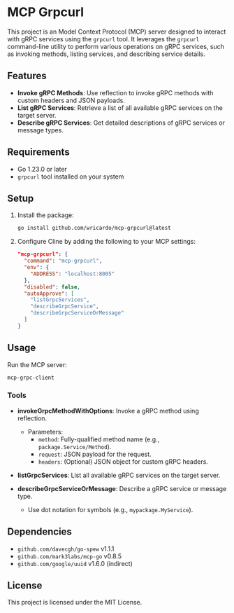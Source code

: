 # MCP Grpcurl

This project is an Model Context Protocol (MCP) server designed to interact with gRPC services using the `grpcurl` tool. It leverages the `grpcurl` command-line utility to perform various operations on gRPC services, such as invoking methods, listing services, and describing service details.

## Features

- **Invoke gRPC Methods**: Use reflection to invoke gRPC methods with custom headers and JSON payloads.
- **List gRPC Services**: Retrieve a list of all available gRPC services on the target server.
- **Describe gRPC Services**: Get detailed descriptions of gRPC services or message types.

## Requirements

- Go 1.23.0 or later
- `grpcurl` tool installed on your system

## Setup

1. Install the package:
   ```bash
   go install github.com/wricardo/mcp-grpcurl@latest
   ```

2. Configure Cline by adding the following to your MCP settings:
   ```json
   "mcp-grpcurl": {
     "command": "mcp-grpcurl",
     "env": {
       "ADDRESS": "localhost:8005"
     },
     "disabled": false,
     "autoApprove": [
       "listGrpcServices",
       "describeGrpcService",
       "describeGrpcServiceOrMessage"
     ]
   }
   ```

## Usage

Run the MCP server:
```bash
mcp-grpc-client
```

### Tools

- **invokeGrpcMethodWithOptions**: Invoke a gRPC method using reflection.
  - Parameters:
    - `method`: Fully-qualified method name (e.g., `package.Service/Method`).
    - `request`: JSON payload for the request.
    - `headers`: (Optional) JSON object for custom gRPC headers.

- **listGrpcServices**: List all available gRPC services on the target server.

- **describeGrpcServiceOrMessage**: Describe a gRPC service or message type.
  - Use dot notation for symbols (e.g., `mypackage.MyService`).

## Dependencies

- `github.com/davecgh/go-spew` v1.1.1
- `github.com/mark3labs/mcp-go` v0.8.5
- `github.com/google/uuid` v1.6.0 (indirect)

## License

This project is licensed under the MIT License.
